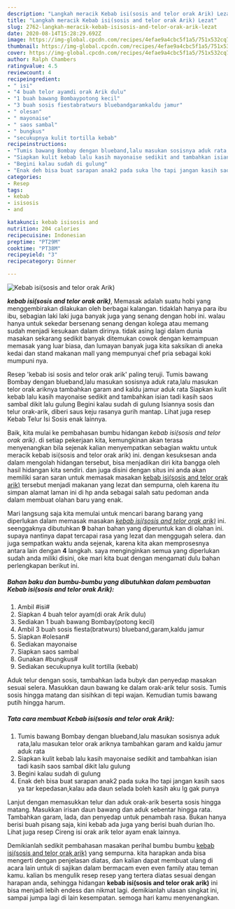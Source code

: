 ```yaml
---
description: "Langkah meracik Kebab isi(sosis and telor orak Arik) Lezat"
title: "Langkah meracik Kebab isi(sosis and telor orak Arik) Lezat"
slug: 2762-langkah-meracik-kebab-isisosis-and-telor-orak-arik-lezat
date: 2020-08-14T15:28:29.692Z
image: https://img-global.cpcdn.com/recipes/4efae9a4cbc5f1a5/751x532cq70/kebab-isisosis-and-telor-orak-arik-foto-resep-utama.jpg
thumbnail: https://img-global.cpcdn.com/recipes/4efae9a4cbc5f1a5/751x532cq70/kebab-isisosis-and-telor-orak-arik-foto-resep-utama.jpg
cover: https://img-global.cpcdn.com/recipes/4efae9a4cbc5f1a5/751x532cq70/kebab-isisosis-and-telor-orak-arik-foto-resep-utama.jpg
author: Ralph Chambers
ratingvalue: 4.5
reviewcount: 4
recipeingredient:
- " isi"
- "4 buah telor ayamdi orak Arik dulu"
- "1 buah bawang Bombaypotong kecil"
- "3 buah sosis fiestabratwurs bluebandgaramkaldu jamur"
- " olesan"
- " mayonaise"
- " saos sambal"
- " bungkus"
- "secukupnya kulit tortilla kebab"
recipeinstructions:
- "Tumis bawang Bombay dengan blueband,lalu masukan sosisnya aduk rata,lalu masukan telor orak ariknya tambahkan garam and kaldu jamur aduk rata"
- "Siapkan kulit kebab lalu kasih mayonaise sedikit and tambahkan isian tadi kasih saos sambal dikit lalu gulung"
- "Begini kalau sudah di gulung"
- "Enak deh bisa buat sarapan anak2 pada suka lho tapi jangan kasih saos ya tar kepedasan,kalau ada daun selada boleh kasih aku lg gak punya"
categories:
- Resep
tags:
- kebab
- isisosis
- and

katakunci: kebab isisosis and 
nutrition: 204 calories
recipecuisine: Indonesian
preptime: "PT29M"
cooktime: "PT38M"
recipeyield: "3"
recipecategory: Dinner

---
```



![Kebab isi(sosis and telor orak Arik)](https://img-global.cpcdn.com/recipes/4efae9a4cbc5f1a5/751x532cq70/kebab-isisosis-and-telor-orak-arik-foto-resep-utama.jpg)

<b><i>kebab isi(sosis and telor orak arik)</i></b>, Memasak adalah suatu hobi yang menggembirakan dilakukan oleh berbagai kalangan. tidaklah hanya para ibu ibu, sebagian laki laki juga banyak juga yang senang dengan hobi ini. walau hanya untuk sekedar bersenang senang dengan kolega atau memang sudah menjadi kesukaan dalam dirinya. tidak asing lagi dalam dunia masakan sekarang sedikit banyak ditemukan cowok dengan kemampuan memasak yang luar biasa, dan lumayan banyak juga kita saksikan di aneka kedai dan stand makanan mall yang mempunyai chef pria sebagai koki mumpuni nya.

Resep &#39;kebab isi sosis and telor orak arik&#39; paling teruji. Tumis bawang Bombay dengan blueband,lalu masukan sosisnya aduk rata,lalu masukan telor orak ariknya tambahkan garam and kaldu jamur aduk rata Siapkan kulit kebab lalu kasih mayonaise sedikit and tambahkan isian tadi kasih saos sambal dikit lalu gulung Begini kalau sudah di gulung Isiannya sosis dan telur orak-arik, diberi saus keju rasanya gurih mantap. Lihat juga resep Kebab Telur Isi Sosis enak lainnya.

Baik, kita mulai ke pembahasan bumbu hidangan <i>kebab isi(sosis and telor orak arik)</i>. di setiap pekerjaan kita, kemungkinan akan terasa menyenangkan bila sejenak kalian menyempatkan sebagian waktu untuk meracik kebab isi(sosis and telor orak arik) ini. dengan kesuksesan anda dalam mengolah hidangan tersebut, bisa menjadikan diri kita bangga oleh hasil hidangan kita sendiri. dan juga disini dengan situs ini anda akan memiliki saran saran untuk memasak masakan <u>kebab isi(sosis and telor orak arik)</u> tersebut menjadi makanan yang lezat dan sempurna, oleh karena itu simpan alamat laman ini di hp anda sebagai salah satu pedoman anda dalam membuat olahan baru yang enak.


Mari langsung saja kita memulai untuk mencari barang barang yang diperlukan dalam memasak masakan <u><i>kebab isi(sosis and telor orak arik)</i></u> ini. seenggaknya dibutuhkan <b>9</b> bahan bahan yang diperuntuk kan di olahan ini. supaya nantinya dapat tercapai rasa yang lezat dan menggugah selera. dan juga sempatkan waktu anda sejenak, karena kita akan memprosesnya antara lain dengan <b>4</b> langkah. saya menginginkan semua yang diperlukan sudah anda miliki disini, oke mari kita buat dengan mengamati dulu bahan perlengkapan berikut ini.

<!--inarticleads1-->

##### Bahan baku dan bumbu-bumbu yang dibutuhkan dalam pembuatan Kebab isi(sosis and telor orak Arik):

1. Ambil  #isi#
1. Siapkan 4 buah telor ayam(di orak Arik dulu)
1. Sediakan 1 buah bawang Bombay(potong kecil)
1. Ambil 3 buah sosis fiesta(bratwurs) blueband,garam,kaldu jamur
1. Siapkan  #olesan#
1. Sediakan  mayonaise
1. Siapkan  saos sambal
1. Gunakan  #bungkus#
1. Sediakan secukupnya kulit tortilla (kebab)


Aduk telur dengan sosis, tambahkan lada bubyk dan penyedap masakan sesuai selera. Masukkan daun bawang ke dalam orak-arik telur sosis. Tumis sosis hingga matang dan sisihkan di tepi wajan. Kemudian tumis bawang putih hingga harum. 

<!--inarticleads2-->

##### Tata cara membuat Kebab isi(sosis and telor orak Arik):

1. Tumis bawang Bombay dengan blueband,lalu masukan sosisnya aduk rata,lalu masukan telor orak ariknya tambahkan garam and kaldu jamur aduk rata
1. Siapkan kulit kebab lalu kasih mayonaise sedikit and tambahkan isian tadi kasih saos sambal dikit lalu gulung
1. Begini kalau sudah di gulung
1. Enak deh bisa buat sarapan anak2 pada suka lho tapi jangan kasih saos ya tar kepedasan,kalau ada daun selada boleh kasih aku lg gak punya


Lanjut dengan memasukkan telur dan aduk orak-arik beserta sosis hingga matang. Masukkan irisan daun bawang dan aduk sebentar hingga rata. Tambahkan garam, lada, dan penyedap untuk penambah rasa. Bukan hanya berisi buah pisang saja, kini kebab ada juga yang berisi buah durian lho. Lihat juga resep Cireng isi orak arik telor ayam enak lainnya. 

Demikianlah sedikit pembahasan masakan perihal bumbu bumbu <u>kebab isi(sosis and telor orak arik)</u> yang sempurna. kita harapkan anda bisa mengerti dengan penjelasan diatas, dan kalian dapat membuat ulang di acara lain untuk di sajikan dalam bermacam even even family atau teman kamu. kalian bs mengulik resep resep yang tertera diatas sesuai dengan harapan anda, sehingga hidangan <b>kebab isi(sosis and telor orak arik)</b> ini bisa menjadi lebih endess dan nikmat lagi. demikianlah ulasan singkat ini, sampai jumpa lagi di lain kesempatan. semoga hari kamu menyenangkan.
